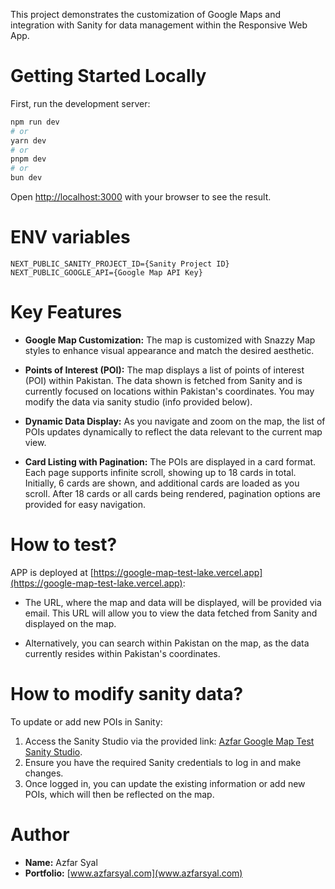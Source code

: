 This project demonstrates the customization of Google Maps and integration with Sanity for data management within the Responsive Web App.

# Getting Started Locally

First, run the development server:

```bash
npm run dev
# or
yarn dev
# or
pnpm dev
# or
bun dev
```

Open [http://localhost:3000](http://localhost:3000) with your browser to see the result.

# ENV variables

```
NEXT_PUBLIC_SANITY_PROJECT_ID={Sanity Project ID}
NEXT_PUBLIC_GOOGLE_API={Google Map API Key}
```

# Key Features

- **Google Map Customization:** The map is customized with Snazzy Map styles to enhance visual appearance and match the desired aesthetic.

- **Points of Interest (POI):** The map displays a list of points of interest (POI) within Pakistan. The data shown is fetched from Sanity and is currently focused on locations within Pakistan's coordinates. You may modify the data via sanity studio (info provided below).

- **Dynamic Data Display:** As you navigate and zoom on the map, the list of POIs updates dynamically to reflect the data relevant to the current map view.

- **Card Listing with Pagination:** The POIs are displayed in a card format. Each page supports infinite scroll, showing up to 18 cards in total. Initially, 6 cards are shown, and additional cards are loaded as you scroll. After 18 cards or all cards being rendered, pagination options are provided for easy navigation.

# How to test?

APP is deployed at [https://google-map-test-lake.vercel.app](https://google-map-test-lake.vercel.app):

- The URL, where the map and data will be displayed, will be provided via email. This URL will allow you to view the data fetched from Sanity and displayed on the map.

- Alternatively, you can search within Pakistan on the map, as the data currently resides within Pakistan's coordinates.

# How to modify sanity data?

To update or add new POIs in Sanity:

1. Access the Sanity Studio via the provided link: [Azfar Google Map Test Sanity Studio](https://google-map-sanity-studio.vercel.app).
2. Ensure you have the required Sanity credentials to log in and make changes.
3. Once logged in, you can update the existing information or add new POIs, which will then be reflected on the map.

# Author

- **Name:** Azfar Syal
- **Portfolio:** [www.azfarsyal.com](www.azfarsyal.com)
